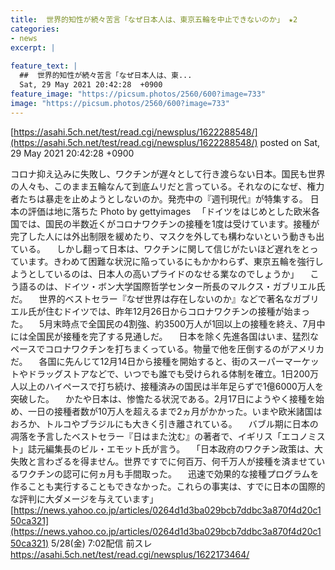 ```yaml
---
title:  世界的知性が続々苦言「なぜ日本人は、東京五輪を中止できないのか」 ★2  
categories:
- news
excerpt: |
  
feature_text: |
  ##  世界的知性が続々苦言「なぜ日本人は、東...
  Sat, 29 May 2021 20:42:28  +0900
feature_image: "https://picsum.photos/2560/600?image=733"
image: "https://picsum.photos/2560/600?image=733"
---
```


[https://asahi.5ch.net/test/read.cgi/newsplus/1622288548/](https://asahi.5ch.net/test/read.cgi/newsplus/1622288548/)
posted on Sat, 29 May 2021 20:42:28  +0900

<!--more-->

コロナ抑え込みに失敗し、ワクチンが遅々として行き渡らない日本。国民も世界の人々も、このまま五輪なんて到底ムリだと言っている。それなのになぜ、権力者たちは暴走を止めようとしないのか。発売中の『週刊現代』が特集する。 日本の評価は地に落ちた Photo by gettyimages 　「ドイツをはじめとした欧米各国では、国民の半数近くがコロナワクチンの接種を1度は受けています。接種が完了した人には外出制限を緩めたり、マスクを外しても構わないという動きも出ている。 　しかし翻って日本は、ワクチンに関して信じがたいほど遅れをとっています。きわめて困難な状況に陥っているにもかかわらず、東京五輪を強行しようとしているのは、日本人の高いプライドのなせる業なのでしょうか」 　こう語るのは、ドイツ・ボン大学国際哲学センター所長のマルクス・ガブリエル氏だ。 　世界的ベストセラー『なぜ世界は存在しないのか』などで著名なガブリエル氏が住むドイツでは、昨年12月26日からコロナワクチンの接種が始まった。 　5月末時点で全国民の4割強、約3500万人が1回以上の接種を終え、7月中には全国民が接種を完了する見通しだ。 　日本を除く先進各国はいま、猛烈なペースでコロナワクチンを打ちまくっている。物量で他を圧倒するのがアメリカだ。 　各国に先んじて12月14日から接種を開始すると、街のスーパーマーケットやドラッグストアなどで、いつでも誰でも受けられる体制を確立。1日200万人以上のハイペースで打ち続け、接種済みの国民は半年足らずで1億6000万人を突破した。 　かたや日本は、惨憺たる状況である。2月17日にようやく接種を始め、一日の接種者数が10万人を超えるまで2ヵ月がかかった。いまや欧米諸国はおろか、トルコやブラジルにも大きく引き離されている。 　バブル期に日本の凋落を予言したベストセラー『日はまた沈む』の著者で、イギリス「エコノミスト」誌元編集長のビル・エモット氏が言う。 　「日本政府のワクチン政策は、大失敗と言わざるを得ません。世界ですでに何百万、何千万人が接種を済ませているワクチンの認可に何ヵ月も手間取った。 　迅速で効果的な接種プログラムを作ることも実行することもできなかった。これらの事実は、すでに日本の国際的な評判に大ダメージを与えています」 [https://news.yahoo.co.jp/articles/0264d1d3ba029bcb7ddbc3a870f4d20c150ca321](https://news.yahoo.co.jp/articles/0264d1d3ba029bcb7ddbc3a870f4d20c150ca321) 5/28(金) 7:02配信 前スレ https://asahi.5ch.net/test/read.cgi/newsplus/1622173464/
